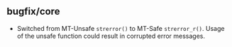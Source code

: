## bugfix/core

* Switched from MT-Unsafe `strerror()` to MT-Safe `strerror_r()`. Usage of the
  unsafe function could result in corrupted error messages.
